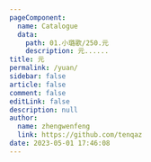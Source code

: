 ```yaml
---
pageComponent: 
  name: Catalogue
  data: 
    path: 01.小璐歌/250.元
    description: 元......
title: 元
permalink: /yuan/
sidebar: false
article: false
comment: false
editLink: false
description: null
author: 
  name: zhengwenfeng
  link: https://github.com/tenqaz
date: 2023-05-01 17:46:08
---
```

